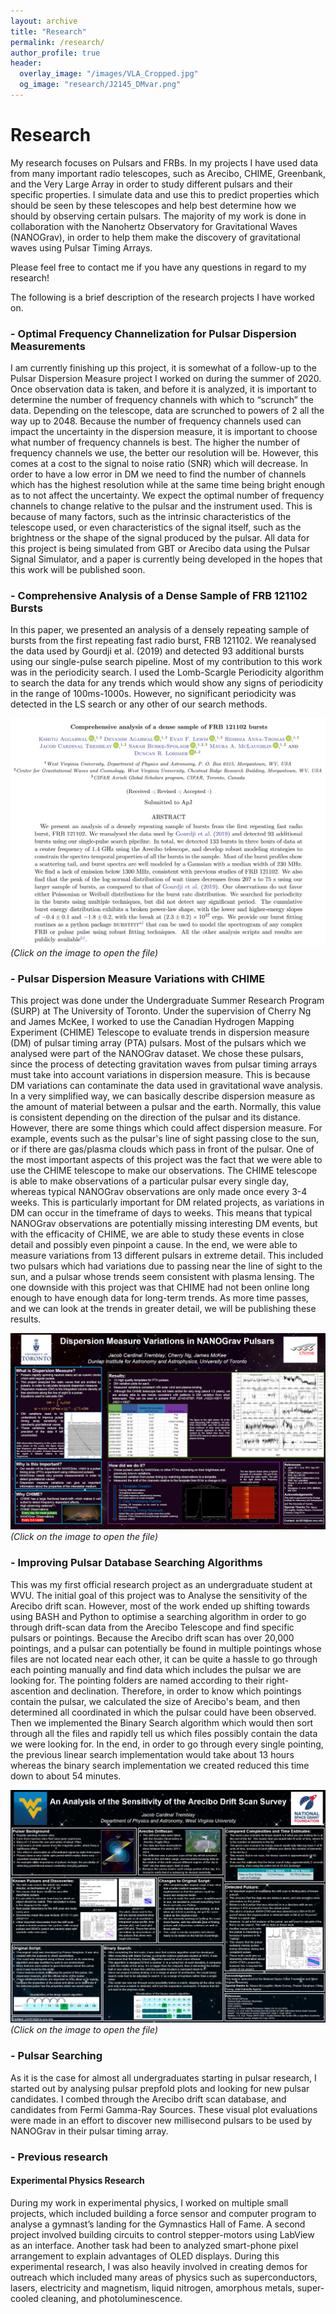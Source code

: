 ```yaml
---
layout: archive
title: "Research"
permalink: /research/
author_profile: true
header:
  overlay_image: "/images/VLA_Cropped.jpg"
  og_image: "research/J2145_DMvar.png"
---
```


# Research

My research focuses on Pulsars and FRBs. In my projects I have used data from many important radio telescopes, such as Arecibo, CHIME, Greenbank, and the Very Large Array in order to study different pulsars and their specific properties. I simulate data and use this to predict properties which should be seen by these telescopes and help best determine how we should by observing certain pulsars. The majority of my work is done in collaboration with the Nanohertz Observatory for Gravitational Waves (NANOGrav), in order to help them make the discovery of gravitational waves using Pulsar Timing Arrays.

Please feel free to contact me if you have any questions in regard to my research!
  

The following is a brief description of the research projects I have worked on.

### - Optimal Frequency Channelization for Pulsar Dispersion Measurements
I am currently finishing up this project, it is somewhat of a follow-up to the Pulsar Dispersion Measure project I worked on during the summer of 2020. Once observation data is taken, and before it is analyzed, it is important to determine the number of frequency channels with which to “scrunch” the data. Depending on the telescope, data are scrunched to powers of 2 all the way up to 2048. Because the number of frequency channels used can impact the uncertainty in the dispersion measure, it is important to choose what number of frequency channels is best. The higher the number of frequency channels we use, the better our resolution will be. However, this comes at a cost to the signal to noise ratio (SNR) which will decrease. In order to have a low error in DM we need to find the number of channels which has the highest resolution while at the same time being bright enough as to not affect the uncertainty. We expect the optimal number of frequency channels to change relative to the pulsar and the instrument used. This is because of many factors, such as the intrinsic characteristics of the telescope used, or even characteristics of the signal itself, such as the brightness or the shape of the signal produced by the pulsar. All data for this project is being simulated from GBT or Arecibo data using the Pulsar Signal Simulator, and a paper is currently being developed in the hopes that this work will be published soon. 

### - Comprehensive Analysis of a Dense Sample of FRB 121102 Bursts
In this paper, we presented an analysis of a densely repeating sample of bursts from the first repeating fast radio burst, FRB 121102. We reanalysed the data used by Gourdji et al. (2019) and detected 93 additional bursts using our single-pulse search pipeline. Most of my contribution to this work was in the periodicity search. I used the Lomb-Scargle Periodicity algorithm to search the data for any trends which would show any signs of periodicity in the range of 100ms-1000s. However, no significant periodicity was detected in the LS search or any other of our search methods.

[![FRB 121102 Analysis](/images/research/FRB121102_Search.png "FRB 121102 Analysis")](https://arxiv.org/pdf/2107.05658.pdf)
*(Click on the image to open the file)*

### - Pulsar Dispersion Measure Variations with CHIME
This project was done under the Undergraduate Summer Research Program (SURP) at The University of Toronto. Under the supervision of Cherry Ng and James McKee, I worked to use the Canadian Hydrogen Mapping Experiment (CHIME) Telescope to evaluate trends in dispersion measure (DM) of pulsar timing array (PTA) pulsars. Most of the pulsars which we analysed were part of the NANOGrav dataset. We chose these pulsars, since the process of detecting gravitation waves from pulsar timing arrays must take into account variations in dispersion measure. This is because DM variations can contaminate the data used in gravitational wave analysis. In a very simplified way, we can basically describe dispersion measure as the amount of material between a pulsar and the earth. Normally, this value is consistent depending on the direction of the pulsar and its distance. However, there are some things which could affect dispersion measure. For example, events such as the pulsar's line of sight passing close to the sun, or if there are gas/plasma clouds which pass in front of the pulsar. One of the most important aspects of this project was the fact that we were able to use the CHIME telescope to make our observations. The CHIME telescope is able to make observations of a particular pulsar every single day, whereas typical NANOGrav observations are only made once every 3-4 weeks. This is particularly important for DM related projects, as variations in DM can occur in the timeframe of days to weeks. This means that typical NANOGrav observations are potentially missing interesting DM events, but with the efficacity of CHIME, we are able to study these events in close detail and possibly even pinpoint a cause. In the end, we were able to measure variations from 13 different pulsars in extreme detail. This included two pulsars which had variations due to passing near the line of sight to the sun, and a pulsar whose trends seem consistent with plasma lensing. The one downside with this project was that CHIME had not been online long enough to have enough data for long-term trends. As more time passes, and we can look at the trends in greater detail, we will be publishing these results.

[![Pulsar Dispersion Measure Variations with CHIME](/images/research/DMpic.png "Pulsar Dispersion Measure Variations with CHIME")](/files/pdf/research/JacobCT_SURPPoster.pdf)
*(Click on the image to open the file)*

### - Improving Pulsar Database Searching Algorithms
This was my first official research project as an undergraduate student at WVU. The initial goal of this project was to Analyse the sensitivity of the Arecibo drift scan. However, most of the work ended up shifting towards using BASH and Python to optimise a searching algorithm in order to go through drift-scan data from the Arecibo Telescope and find specific pulsars or pointings. Because the Arecibo drift scan has over 20,000 pointings, and a pulsar can potentially be found in multiple pointings whose files are not located near each other, it can be quite a hassle to go through each pointing manually and find data which includes the pulsar we are looking for. The pointing folders are named according to their right-ascention and declination. Therefore, in order to know which pointings contain the pulsar, we calculated the size of Arecibo's beam, and then determined all coordinated in which the pulsar could have been observed. Then we implemented the Binary Search algorithm which would then sort through all the files and rapidly tell us which files possibly contain the data we were looking for. In the end, in order to go through every single pointing, the previous linear search implementation would take about 13 hours whereas the binary search implementation we created reduced this time down to about 54 minutes.

[![An Analysis of the Sensitivity of the Arecibo Drift Scan Survey](/images/research/AreciboCode.png "An Analysis of the Sensitivity of the Arecibo Drift Scan Survey")](/files/pdf/research/JacobCT_SymposiumOnlyPoster.pdf)
*(Click on the image to open the file)*

### - Pulsar Searching
As it is the case for almost all undergraduates starting in pulsar research, I started out by analysing pulsar prepfold plots and looking for new pulsar candidates. I combed through the Arecibo drift scan database, and candidates from Fermi Gamma-Ray Sources. These visual plot evaluations were made in an effort to discover new millisecond pulsars to be used by NANOGrav in their pulsar timing array.


### - Previous research
#### Experimental Physics Research
During my work in experimental physics, I worked on multiple small projects, which included building a force sensor and computer program to analyse a gymnast’s landing for the Gymnastics Hall of Fame. A second project involved building circuits to control stepper-motors using LabView as an interface. Another task had been to analyzed smart-phone pixel arrangement to explain advantages of OLED displays. During this experimental research, I was also heavily involved in creating demos for outreach which included many areas of physics such as superconductors, lasers, electricity and magnetism, liquid nitrogen, amorphous metals, super-cooled cleaning, and photoluminescence.

